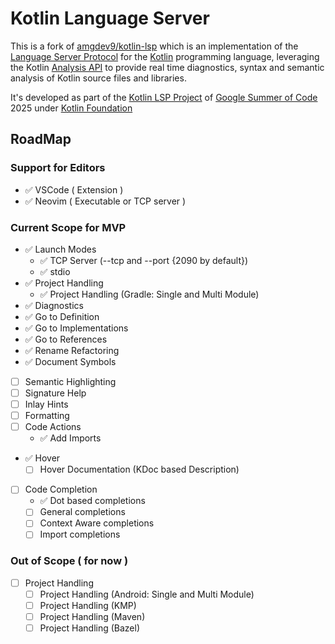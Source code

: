 # Kotlin Language Server

This is a fork of [amgdev9/kotlin-lsp](https://github.com/amgdev9/kotlin-lsp) which is an implementation of the [Language Server Protocol](https://microsoft.github.io/language-server-protocol/specification) for the [Kotlin](https://kotlinlang.org) programming language, leveraging the Kotlin [Analysis API](https://github.com/JetBrains/kotlin/blob/master/docs/analysis/analysis-api/analysis-api.md) to provide real time diagnostics, syntax and semantic analysis of Kotlin source files and libraries.

It's developed as part of the [Kotlin LSP Project](https://kotlinlang.org/docs/gsoc-2025.html#kotlin-language-server-lsp-hard-350-hrs) of [Google Summer of Code](https://summerofcode.withgoogle.com) 2025 under [Kotlin Foundation](https://kotlinfoundation.org) 

## RoadMap

### Support for Editors
- ✅ VSCode ( Extension )
- ✅ Neovim ( Executable or TCP server )

### Current Scope for MVP
- ✅ Launch Modes
    - ✅ TCP Server (--tcp and --port {2090 by default})
    - ✅ stdio
- ✅ Project Handling 
    - ✅ Project Handling (Gradle: Single and Multi Module)
- ✅ Diagnostics
- ✅ Go to Definition
- ✅ Go to Implementations
- ✅ Go to References
- ✅ Rename Refactoring
- ✅ Document Symbols
- [ ] Semantic Highlighting
- [ ] Signature Help
- [ ] Inlay Hints
- [ ] Formatting
- [ ] Code Actions
  - ✅ Add Imports
- ✅ Hover
  - [ ] Hover Documentation (KDoc based Description)
- [ ] Code Completion
  - ✅ Dot based completions
  - [ ] General completions
  - [ ] Context Aware completions
  - [ ] Import completions

### Out of Scope ( for now )
- [ ] Project Handling 
    - [ ] Project Handling (Android: Single and Multi Module)
    - [ ] Project Handling (KMP)
    - [ ] Project Handling (Maven)
    - [ ] Project Handling (Bazel)
